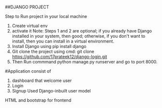##DJANGO PROJECT

Step to Run project in your local machine
1. Create virtual env
2. activate it
Note: Steps 1 and 2 are optional; if you already have Django installed in your system, then good; otherwise, if you don't want to install, then you can install in a virtual environment.
3. Install Django using pip install django
4. Git clone the project using cmd: git clone https://github.com/17prateek12/django-login.git
5. Then Run commmand python manage.py runserver and go to port 8000.

#Application consist of 
1. dashboard that welcome user
2. Login
3. Signup
Used Django-inbuilt user model

HTML and bootstrap for frontend
